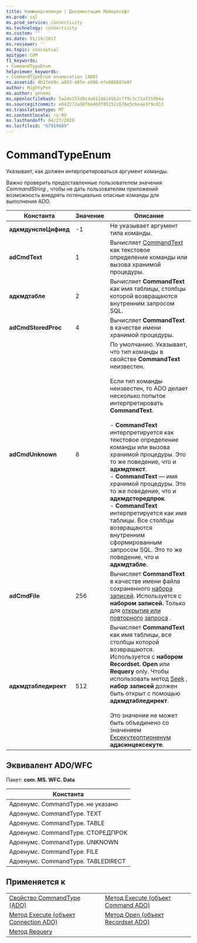 ```yaml
---
title: Коммандтипинум | Документация Майкрософт
ms.prod: sql
ms.prod_service: connectivity
ms.technology: connectivity
ms.custom: ''
ms.date: 01/19/2017
ms.reviewer: ''
ms.topic: conceptual
apitype: COM
f1_keywords:
- CommandTypeEnum
helpviewer_keywords:
- CommandTypeEnum enumeration [ADO]
ms.assetid: 4b1feb9c-a855-40fe-a906-efe688687e9f
author: MightyPen
ms.author: genemi
ms.openlocfilehash: 5a2de155d9c4a61246245b2c7f9c3c73a535994a
ms.sourcegitcommit: e042272a38fb646df05152c676e5cbeae3f9cd13
ms.translationtype: MT
ms.contentlocale: ru-RU
ms.lasthandoff: 04/27/2020
ms.locfileid: "67919689"
---
```

# <a name="commandtypeenum"></a>CommandTypeEnum
Указывает, как должен интерпретироваться аргумент команды.  
  
 Важно проверить предоставленные пользователем значения *CommandString* , чтобы не дать пользователям приложений возможность внедрять потенциально опасные команды для выполнения ADO.  
  
|Константа|Значение|Описание|  
|--------------|-----------|-----------------|  
|**адкмдунспеЦифиед**|-1|Не указывает аргумент типа команды.|  
|**adCmdText**|1|Вычисляет [CommandText](../../../ado/reference/ado-api/commandtext-property-ado.md) как текстовое определение команды или вызова хранимой процедуры.|  
|**адкмдтабле**|2|Вычисляет **CommandText** как имя таблицы, столбцы которой возвращаются внутренним запросом SQL.|  
|**adCmdStoredProc**|4|Вычисляет **CommandText** в качестве имени хранимой процедуры.|  
|**adCmdUnknown**|8|По умолчанию. Указывает, что тип команды в свойстве **CommandText** неизвестен.<br /><br /> Если тип команды неизвестен, то ADO делает несколько попыток интерпретировать **CommandText**.<br /><br /> -   **CommandText** интерпретируется как текстовое определение команды или вызова хранимой процедуры. Это то же поведение, что и **адкмдтекст**.<br />-   **CommandText** — имя хранимой процедуры. Это то же поведение, что и **адкмдсторедпрок**.<br />-   **CommandText** интерпретируется как имя таблицы. Все столбцы возвращаются внутренним сформированным запросом SQL. Это то же поведение, что и **адкмдтабле**.|  
|**adCmdFile**|256|Вычисляет **CommandText** в качестве имени файла сохраненного [набора записей](../../../ado/reference/ado-api/recordset-object-ado.md). Используется с **набором записей.** Только для [открытия или повторного](../../../ado/reference/ado-api/open-method-ado-recordset.md) [запроса](../../../ado/reference/ado-api/requery-method.md) .|  
|**адкмдтабледирект**|512|Вычисляет **CommandText** как имя таблицы, все столбцы которой возвращаются. Используется с **набором Recordset. Open** или **Requery** only. Чтобы использовать метод [Seek](../../../ado/reference/ado-api/seek-method.md) , **набор записей** должен быть открыт с помощью **адкмдтабледирект**.<br /><br /> Это значение не может быть объединено со значением [Ексекутеоптионенум](../../../ado/reference/ado-api/executeoptionenum.md) **адасинцексекуте**.|  
  
## <a name="adowfc-equivalent"></a>Эквивалент ADO/WFC  
 Пакет: **com. MS. WFC. Data**  
  
|Константа|  
|--------------|  
|Адоенумс. CommandType. не указано|  
|Адоенумс. CommandType. TEXT|  
|Адоенумс. CommandType. TABLE|  
|Адоенумс. CommandType. СТОРЕДПРОК|  
|Адоенумс. CommandType. UNKNOWN|  
|Адоенумс. CommandType. FILE|  
|Адоенумс. CommandType. TABLEDIRECT|  
  
## <a name="applies-to"></a>Применяется к  
  
|||  
|-|-|  
|[Свойство CommandType (ADO)](../../../ado/reference/ado-api/commandtype-property-ado.md)|[Метод Execute (объект Command ADO)](../../../ado/reference/ado-api/execute-method-ado-command.md)|  
|[Метод Execute (объект Connection ADO)](../../../ado/reference/ado-api/execute-method-ado-connection.md)|[Метод Open (объект Recordset ADO)](../../../ado/reference/ado-api/open-method-ado-recordset.md)|  
|[Метод Requery](../../../ado/reference/ado-api/requery-method.md)||
